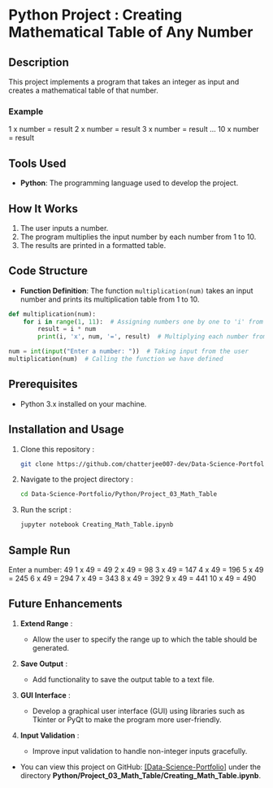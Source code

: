 # Python Project : Creating Mathematical Table of Any Number

## Description
This project implements a program that takes an integer as input and creates a mathematical table of that number.

### Example
1 x number = result 2 x number = result 3 x number = result ... 10 x number = result

## Tools Used
- **Python**: The programming language used to develop the project.

## How It Works
1. The user inputs a number.
2. The program multiplies the input number by each number from 1 to 10.
3. The results are printed in a formatted table.

## Code Structure
- **Function Definition**: The function `multiplication(num)` takes an input number and prints its multiplication table from 1 to 10.

```python
def multiplication(num):
    for i in range(1, 11):  # Assigning numbers one by one to 'i' from 1 to 10 using a for loop
        result = i * num
        print(i, 'x', num, '=', result)  # Multiplying each number from 1 to 10 with the input number and printing the result

num = int(input("Enter a number: "))  # Taking input from the user
multiplication(num)  # Calling the function we have defined
```

## Prerequisites  
- Python 3.x installed on your machine.  

## Installation and Usage  
1. Clone this repository :  
   ```bash  
   git clone https://github.com/chatterjee007-dev/Data-Science-Portfolio.git

2. Navigate to the project directory :
   ```bash
   cd Data-Science-Portfolio/Python/Project_03_Math_Table

3. Run the script :
   ```bash
   jupyter notebook Creating_Math_Table.ipynb

## Sample Run
Enter a number: 49
1 x 49 = 49
2 x 49 = 98
3 x 49 = 147
4 x 49 = 196
5 x 49 = 245
6 x 49 = 294
7 x 49 = 343
8 x 49 = 392
9 x 49 = 441
10 x 49 = 490

## Future Enhancements

1. **Extend Range** :
   - Allow the user to specify the range up to which the table should be generated.

3. **Save Output** :
   - Add functionality to save the output table to a text file.

5. **GUI Interface** :
   - Develop a graphical user interface (GUI) using libraries such as Tkinter or PyQt to make the program more user-friendly.

7. **Input Validation** :
   - Improve input validation to handle non-integer inputs gracefully.

- You can view this project on GitHub: [[Data-Science-Portfolio]](https://github.com/chatterjee007-dev/Data-Science-Portfolio/tree/main) under the directory **Python/Project_03_Math_Table/Creating_Math_Table.ipynb**.

